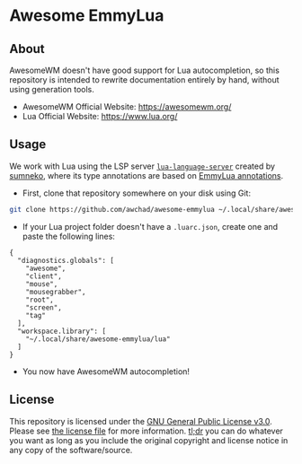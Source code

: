 # Awesome EmmyLua

## About

AwesomeWM doesn't have good support for Lua autocompletion, so this repository is intended to rewrite documentation entirely by hand, without using generation tools.

- AwesomeWM Official Website: https://awesomewm.org/
- Lua Official Website: https://www.lua.org/

## Usage

We work with Lua using the LSP server [`lua-language-server`](https://github.com/sumneko/lua-language-server/) created by [sumneko](https://github.com/sumneko/), where its type annotations are based on [EmmyLua annotations](https://emmylua.github.io/annotation.html).

- First, clone that repository somewhere on your disk using Git:

```sh
git clone https://github.com/awchad/awesome-emmylua ~/.local/share/awesome-emmylua
```
- If your Lua project folder doesn't have a `.luarc.json`, create one and paste the following lines:
```
{
  "diagnostics.globals": [
    "awesome",
    "client",
    "mouse",
    "mousegrabber",
    "root",
    "screen",
    "tag"
  ],
  "workspace.library": [
    "~/.local/share/awesome-emmylua/lua"
  ]
}
```

- You now have AwesomeWM autocompletion!

## License

This repository is licensed under the [GNU General Public License v3.0](https://opensource.org/licenses/gpl-3.0.html). Please see [the license file](../COPYING) for more information. [tl;dr](https://tldrlegal.com/license/gnu-general-public-license-v3-(gpl-3)) you can do whatever you want as long as you include the original copyright and license notice in any copy of the software/source.

